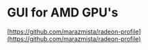# GUI for AMD GPU's

[https://github.com/marazmista/radeon-profile](https://github.com/marazmista/radeon-profile)
